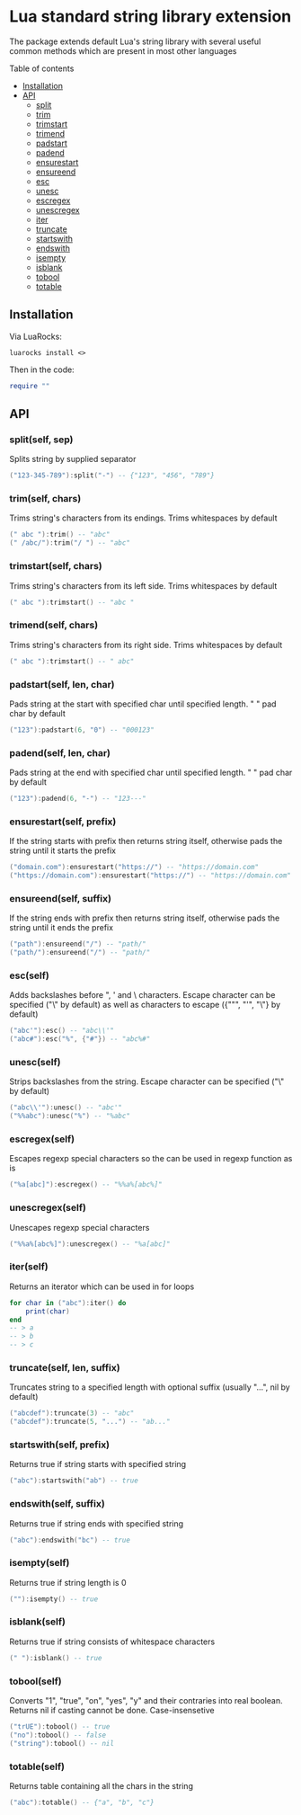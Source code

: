 # Lua standard string library extension
The package extends default Lua's string library with several useful common methods which are present in most other languages

Table of contents
- [Installation](#installation)
- [API](#api)
	- [split](#split)
	- [trim](#trim)
	- [trimstart](#trimstart)
	- [trimend](#trimend)
	- [padstart](#padstart)
	- [padend](#padend)
	- [ensurestart](#ensurestart)
	- [ensureend](#ensureend)
	- [esc](#esc)
	- [unesc](#unesc)
	- [escregex](#escregex)
	- [unescregex](#unescregex)
	- [iter](#iter)
	- [truncate](#truncate)
	- [startswith](#startswith)
	- [endswith](#endswith)
	- [isempty](#isempty)
	- [isblank](#isblank)
	- [tobool](#tobool)
	- [totable](#totable)

## Installation
Via LuaRocks:
```
luarocks install <>
```
Then in the code:
```lua
require ""
```

## API

<a id="split"></a>

### split(self, sep)
Splits string by supplied separator
```lua
("123-345-789"):split("-") -- {"123", "456", "789"}
```

<a id="trim"></a>

### trim(self, chars)
Trims string's characters from its endings. Trims whitespaces by default
```lua
(" abc "):trim() -- "abc"
(" /abc/"):trim("/ ") -- "abc"
```

<a id="trimstart"></a>

### trimstart(self, chars)
Trims string's characters from its left side. Trims whitespaces by default
```lua
(" abc "):trimstart() -- "abc "
```

<a id="trimend"></a>

### trimend(self, chars)
Trims string's characters from its right side. Trims whitespaces by default
```lua
(" abc "):trimstart() -- " abc"
```

<a id="padstart"></a>

### padstart(self, len, char)
Pads string at the start with specified char until specified length. " " pad char by default
```lua
("123"):padstart(6, "0") -- "000123"
```

<a id="padend"></a>

### padend(self, len, char)
Pads string at the end with specified char until specified length. " " pad char by default
```lua
("123"):padend(6, "-") -- "123---"
```

<a id="ensurestart"></a>

### ensurestart(self, prefix)
If the string starts with prefix then returns string itself, otherwise pads the string until it starts the prefix
```lua
("domain.com"):ensurestart("https://") -- "https://domain.com"
("https://domain.com"):ensurestart("https://") -- "https://domain.com"
```

<a id="ensureend"></a>

### ensureend(self, suffix)
If the string ends with prefix then returns string itself, otherwise pads the string until it ends the prefix
```lua
("path"):ensureend("/") -- "path/"
("path/"):ensureend("/") -- "path/"
```

<a id="esc"></a>

### esc(self)
Adds backslashes before ", ' and \ characters. Escape character can be specified ("\\" by default) as well as characters to escape ({"\"", "'", "\\"} by default)
```lua
("abc'"):esc() -- "abc\\'"
("abc#"):esc("%", {"#"}) -- "abc%#"
```

<a id="unesc"></a>

### unesc(self)
Strips backslashes from the string. Escape character can be specified ("\\" by default)
```lua
("abc\\'"):unesc() -- "abc'"
("%%abc"):unesc("%") -- "%abc"
```

<a id="escregex"></a>

### escregex(self)
Escapes regexp special characters so the can be used in regexp function as is
```lua
("%a[abc]"):escregex() -- "%%a%[abc%]"
```

<a id="unescregex"></a>

### unescregex(self)
Unescapes regexp special characters
```lua
("%%a%[abc%]"):unescregex() -- "%a[abc]"
```


<a id="iter"></a>

### iter(self)
Returns an iterator which can be used in for loops
```lua
for char in ("abc"):iter() do
	print(char)
end
-- > a
-- > b
-- > c
```

<a id="truncate"></a>

### truncate(self, len, suffix)
Truncates string to a specified length with optional suffix (usually "...", nil by default)
```lua
("abcdef"):truncate(3) -- "abc"
("abcdef"):truncate(5, "...") -- "ab..."
```

<a id="startswith"></a>

### startswith(self, prefix)
Returns true if string starts with specified string
```lua
("abc"):startswith("ab") -- true
```

<a id="endswith"></a>

### endswith(self, suffix)
Returns true if string ends with specified string
```lua
("abc"):endswith("bc") -- true
```

<a id="isempty"></a>

### isempty(self)
Returns true if string length is 0
```lua
(""):isempty() -- true
```

<a id="isblank"></a>

### isblank(self)
Returns true if string consists of whitespace characters
```lua
(" "):isblank() -- true
```

<a id="tobool"></a>

### tobool(self)
Converts "1", "true", "on", "yes", "y" and their contraries into real boolean. Returns nil if casting cannot be done. Case-insensetive
```lua
("trUE"):tobool() -- true
("no"):tobool() -- false
("string"):tobool() -- nil
```

<a id="totable"></a>

### totable(self)
Returns table containing all the chars in the string
```lua
("abc"):totable() -- {"a", "b", "c"}
```

